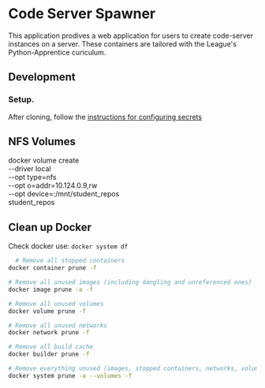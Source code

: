 #  Code Server Spawner

This application prodives a web application for users to create code-server
instances on a server. These containers are tailored with 
the League's Python-Apprentice curiculum. 

## Development

### Setup. 

After cloning, follow the [instructions for configuring secrets](https://github.com/league-infrastructure/league-infrastructure/wiki/Repository-Secrets)



## NFS Volumes


docker volume create \
  --driver local \
  --opt type=nfs \
  --opt o=addr=10.124.0.9,rw \
  --opt device=:/mnt/student_repos \
  student_repos

  ## Clean up Docker

Check docker use: `docker system df`

```bash
  # Remove all stopped containers
docker container prune -f

# Remove all unused images (including dangling and unreferenced ones)
docker image prune -a -f

# Remove all unused volumes
docker volume prune -f

# Remove all unused networks
docker network prune -f

# Remove all build cache
docker builder prune -f

# Remove everything unused (images, stopped containers, networks, volumes)
docker system prune -a --volumes -f
```